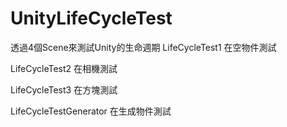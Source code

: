 # UnityLifeCycleTest

透過4個Scene來測試Unity的生命週期
LifeCycleTest1 在空物件測試

LifeCycleTest2 在相機測試

LifeCycleTest3 在方塊測試

LifeCycleTestGenerator 在生成物件測試
